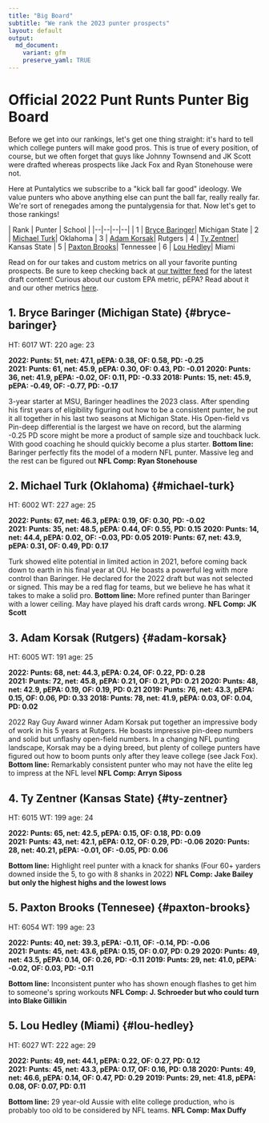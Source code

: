 ```yaml
---
title: "Big Board"
subtitle: "We rank the 2023 punter prospects"
layout: default
output:
  md_document:
    variant: gfm
    preserve_yaml: TRUE
---
```

# Official 2022 Punt Runts Punter Big Board

Before we get into our rankings, let's get one thing straight: it's hard to tell which college punters will make good pros. This is true of every position, of course, but we often forget that guys like Johnny Townsend and JK Scott were drafted whereas prospects like Jack Fox and Ryan Stonehouse were not. 

Here at Puntalytics we subscribe to a "kick ball far good" ideology. We value punters who above anything else can punt the ball far, really really far. We're sort of renegades among the puntalygensia for that. Now let's get to those rankings!

| Rank | Punter | School |
|--|--|--|--|
| 1 | [Bryce Baringer](#bryce-baringer)| Michigan State
| 2 | [Michael Turk](#michael-turk)| Oklahoma
| 3 | [Adam Korsak](#adam-korsak)| Rutgers
| 4 | [Ty Zentner](#ty-zentner)| Kansas State
| 5 | [Paxton Brooks](#paxton-brooks)| Tennessee
| 6 | [Lou Hedley](#lou-hedley)| Miami
  
Read on for our takes and custom metrics on all your favorite punting prospects. Be sure to keep checking back at [our twitter feed](https://twitter.com/ThePuntRunts) for the latest draft content! Curious about our custom EPA metric, pEPA? Read about it and our other metrics [here](/metrics.html).
  
## 1. Bryce Baringer (Michigan State) {#bryce-baringer}
HT: 6017  WT: 220  age: 23 
  
**2022: Punts: 51, net: 47.1,  pEPA: 0.38, OF: 0.58, PD: -0.25**  
**2021: Punts: 61, net: 45.9, pEPA: 0.30, OF: 0.43, PD: -0.01**
**2020: Punts: 36, net: 41.9, pEPA: -0.02, OF: 0.11, PD: -0.33**
**2018: Punts: 15, net: 45.9, pEPA: -0.49, OF: -0.77, PD: -0.17**

3-year starter at MSU, Baringer headlines the 2023 class. After spending his first years of eligibility figuring out how to be a consistent punter, he put it all together in his last two seasons at Michigan State. His Open-field vs Pin-deep differential is the largest we have on record, but the alarming -0.25 PD score might be more a product of sample size and touchback luck. With good coaching he should quickly become a plus starter.
**Bottom line:** Baringer perfectly fits the model of a modern NFL punter. Massive leg and the rest can be figured out **NFL Comp: Ryan Stonehouse**

## 2. Michael Turk (Oklahoma) {#michael-turk}
HT: 6002  WT: 227  age: 25 
  
**2022: Punts: 67, net: 46.3, pEPA: 0.19, OF: 0.30, PD: -0.02**  
**2021: Punts: 35, net: 48.5, pEPA: 0.44, OF: 0.55, PD: 0.15**
**2020: Punts: 14, net: 44.4, pEPA: 0.02, OF: -0.03, PD: 0.05**
**2019: Punts: 67, net: 43.9, pEPA: 0.31, OF: 0.49, PD: 0.17**

Turk showed elite potential in limited action in 2021, before coming back down to earth in his final year at OU. He boasts a powerful leg with more control than Baringer. He declared for the 2022 draft but was not selected or signed. This may be a red flag for teams, but we believe he has what it takes to make a solid pro.
**Bottom line:** More refined punter than Baringer with a lower ceiling. May have played his draft cards wrong. **NFL Comp: JK Scott**  

## 3. Adam Korsak (Rutgers) {#adam-korsak}
HT: 6005  WT: 191  age: 25 
  
**2022: Punts: 68, net: 44.3, pEPA: 0.24, OF: 0.22, PD: 0.28**  
**2021: Punts: 72, net: 45.8, pEPA: 0.21, OF: 0.21, PD: 0.21**
**2020: Punts: 48, net: 42.9, pEPA: 0.19, OF: 0.19, PD: 0.21**
**2019: Punts: 76, net: 43.3, pEPA: 0.15, OF: 0.06, PD: 0.33**
**2018: Punts: 78, net: 41.9, pEPA: 0.03, OF: 0.04, PD: 0.02**

2022 Ray Guy Award winner Adam Korsak put together an impressive body of work in his 5 years at Rutgers. He boasts impressive pin-deep numbers and solid but unflashy open-field numbers. In a changing NFL punting landscape, Korsak may be a dying breed, but plenty of college punters have figured out how to boom punts only after they leave college (see Jack Fox).
**Bottom line:** Remarkably consistent punter who may not have the elite leg to impress at the NFL level **NFL Comp: Arryn Siposs** 

## 4. Ty Zentner (Kansas State) {#ty-zentner}
HT: 6015  WT: 199  age: 24 
  
**2022: Punts: 65, net: 42.5, pEPA: 0.15, OF: 0.18, PD: 0.09**  
**2021: Punts: 43, net: 42.1, pEPA: 0.12, OF: 0.29, PD: -0.06**
**2020: Punts: 28, net: 40.21, pEPA: -0.01, OF: -0.05, PD: 0.06**

**Bottom line:** Highlight reel punter with a knack for shanks (Four 60+ yarders downed inside the 5, to go with 8 shanks in 2022) **NFL Comp: Jake Bailey but only the highest highs and the lowest lows** 

## 5. Paxton Brooks (Tennesee) {#paxton-brooks}
HT: 6054  WT: 199  age: 23 
  
**2022: Punts: 40, net: 39.3, pEPA: -0.11, OF: -0.14, PD: -0.06**  
**2021: Punts: 45, net: 43.6, pEPA: 0.15, OF: 0.07, PD: 0.29**
**2020: Punts: 49, net: 43.5, pEPA: 0.14, OF: 0.26, PD: -0.11**
**2019: Punts: 29, net: 41.0, pEPA: -0.02, OF: 0.03, PD: -0.11**

**Bottom line:** Inconsistent punter who has shown enough flashes to get him to someone's spring workouts **NFL Comp: J. Schroeder but who could turn into Blake Gillikin** 

## 5. Lou Hedley (Miami) {#lou-hedley}
HT: 6027  WT: 222  age: 29 
  
**2022: Punts: 49, net: 44.1, pEPA: 0.22, OF: 0.27, PD: 0.12**  
**2021: Punts: 45, net: 43.3, pEPA: 0.17, OF: 0.16, PD: 0.18**
**2020: Punts: 49, net: 46.6, pEPA: 0.14, OF: 0.47, PD: 0.29**
**2019: Punts: 29, net: 41.8, pEPA: 0.08, OF: 0.07, PD: 0.11**

**Bottom line:** 29 year-old Aussie with elite college production, who is probably too old to be considered by NFL teams. **NFL Comp: Max Duffy**


[^1]: Measurements from Dane Brugler's "The Beast" Draft Guide
